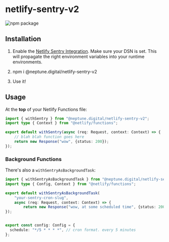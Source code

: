 # netlify-sentry-v2

![npm package](https://img.shields.io/npm/v/@neptune.digital/sentry-netlify-v2)

## Installation

1. Enable the [Netlify Sentry Integration](https://www.netlify.com/integrations/sentry/).
   Make sure your DSN is set. This will propagate the right environment variables into 
   your runtime environments.

2. npm i @neptune.digital/netlify-sentry-v2

3. Use it!

## Usage

At the **top** of your Netlify Functions file:

```ts
import { withSentry } from "@neptune.digital/netlify-sentry-v2";
import type { Context } from "@netlify/functions";

export default withSentry(async (req: Request, context: Context) => {
    // blah blah function goes here
    return new Response("wow", {status: 200});
});
```

### Background Functions

There's also a `withSentryAsBackgroundTask`:

```ts
import { withSentryAsBackgroundTask } from "@neptune.digital/netlify-sentry-v2";
import type { Config, Context } from "@netlify/functions";

export default withSentryAsBackgroundTask(
    "your-sentry-cron-slug",
    async (req: Request, context: Context) => {
        return new Response("wow, at some scheduled time", {status: 200});
});


export const config: Config = {
  schedule: "*/5 * * * *", // cron format. every 5 minutes
};
```
